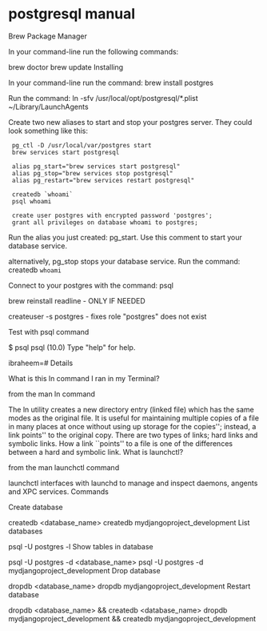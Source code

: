# postgresql manual

Brew Package Manager

In your command-line run the following commands:

brew doctor
brew update
Installing

In your command-line run the command: brew install postgres

Run the command: ln -sfv /usr/local/opt/postgresql/*.plist ~/Library/LaunchAgents

Create two new aliases to start and stop your postgres server. They could look something like this:

     pg_ctl -D /usr/local/var/postgres start
     brew services start postgresql
     
     alias pg_start="brew services start postgresql"
     alias pg_stop="brew services stop postgresql"
     alias pg_restart="brew services restart postgresql"
     
     createdb `whoami`
     psql whoami
     
     create user postgres with encrypted password 'postgres';
     grant all privileges on database whoami to postgres;

Run the alias you just created: pg_start. Use this comment to start your database service.

alternatively, pg_stop stops your database service.
Run the command: createdb `whoami`

Connect to your postgres with the command: psql

brew reinstall readline - ONLY IF NEEDED

createuser -s postgres - fixes role "postgres" does not exist

Test with psql command

$ psql
psql (10.0)
Type "help" for help.

ibraheem=# 
Details

What is this ln command I ran in my Terminal?

from the man ln command

The ln utility creates a new directory entry (linked file) which has the same modes as the original file. It is useful for maintaining multiple copies of a file in many places at once without using up storage for the copies''; instead, a link points'' to the original copy. There are two types of links; hard links and symbolic links. How a link ``points'' to a file is one of the differences between a hard and symbolic link.
What is launchctl?

from the man launchctl command

launchctl interfaces with launchd to manage and inspect daemons, angents and XPC services.
Commands

Create database

createdb <database_name>
createdb mydjangoproject_development
List databases

psql -U postgres -l
Show tables in database

psql -U postgres -d <database_name>
psql -U postgres -d mydjangoproject_development
Drop database

dropdb <database_name>
dropdb mydjangoproject_development
Restart database

dropdb <database_name> && createdb <database_name>
dropdb mydjangoproject_development && createdb mydjangoproject_development
